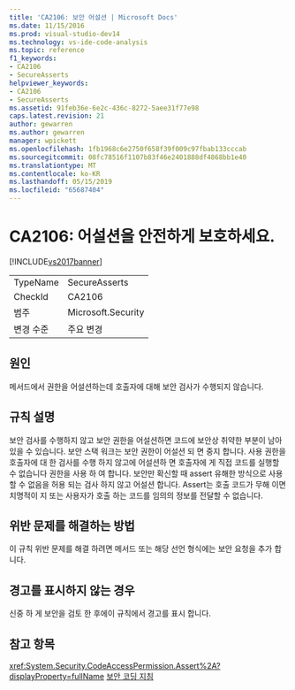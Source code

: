 ```yaml
---
title: 'CA2106: 보안 어설션 | Microsoft Docs'
ms.date: 11/15/2016
ms.prod: visual-studio-dev14
ms.technology: vs-ide-code-analysis
ms.topic: reference
f1_keywords:
- CA2106
- SecureAsserts
helpviewer_keywords:
- CA2106
- SecureAsserts
ms.assetid: 91feb36e-6e2c-436c-8272-5aee31f77e98
caps.latest.revision: 21
author: gewarren
ms.author: gewarren
manager: wpickett
ms.openlocfilehash: 1fb1968c6e2750f658f39f009c97fbab133cccab
ms.sourcegitcommit: 08fc78516f1107b83f46e2401888df4868bb1e40
ms.translationtype: MT
ms.contentlocale: ko-KR
ms.lasthandoff: 05/15/2019
ms.locfileid: "65687404"
---
```

# <a name="ca2106-secure-asserts"></a>CA2106: 어설션을 안전하게 보호하세요.
[!INCLUDE[vs2017banner](../includes/vs2017banner.md)]

|||
|-|-|
|TypeName|SecureAsserts|
|CheckId|CA2106|
|범주|Microsoft.Security|
|변경 수준|주요 변경|

## <a name="cause"></a>원인
 메서드에서 권한을 어설션하는데 호출자에 대해 보안 검사가 수행되지 않습니다.

## <a name="rule-description"></a>규칙 설명
 보안 검사를 수행하지 않고 보안 권한을 어설션하면 코드에 보안상 취약한 부분이 남아 있을 수 있습니다. 보안 스택 워크는 보안 권한이 어설션 되 면 중지 합니다. 사용 권한을 호출자에 대 한 검사를 수행 하지 않고에 어설션하 면 호출자에 게 직접 코드를 실행할 수 없습니다 권한을 사용 하 여 합니다. 보안만 확신할 때 assert 유해한 방식으로 사용할 수 없음을 허용 되는 검사 하지 않고 어설션 합니다. Assert는 호출 코드가 무해 이면 치명적이 지 또는 사용자가 호출 하는 코드를 임의의 정보를 전달할 수 없습니다.

## <a name="how-to-fix-violations"></a>위반 문제를 해결하는 방법
 이 규칙 위반 문제를 해결 하려면 메서드 또는 해당 선언 형식에는 보안 요청을 추가 합니다.

## <a name="when-to-suppress-warnings"></a>경고를 표시하지 않는 경우
 신중 하 게 보안을 검토 한 후에이 규칙에서 경고를 표시 합니다.

## <a name="see-also"></a>참고 항목
 <xref:System.Security.CodeAccessPermission.Assert%2A?displayProperty=fullName> [보안 코딩 지침](https://msdn.microsoft.com/library/4f882d94-262b-4494-b0a6-ba9ba1f5f177)
